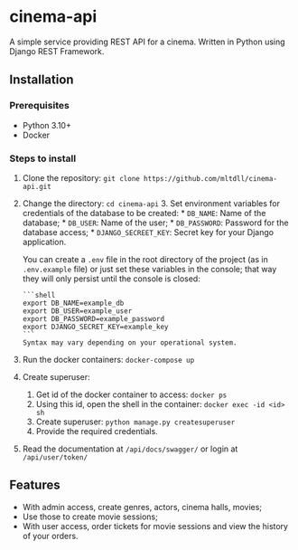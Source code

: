 # cinema-api

A simple service providing REST API for a cinema. Written in Python using
Django REST Framework.

## Installation
### Prerequisites
* Python 3.10+ 
* Docker

### Steps to install
1. Clone the repository: `git clone https://github.com/mltdll/cinema-api.git`
2. Change the directory: `cd cinema-api`
   3. Set environment variables for credentials of the database to be created:
       * `DB_NAME`: Name of the database;
       * `DB_USER`: Name of the user;
       * `DB_PASSWORD`: Password for the database access;
       * `DJANGO_SECREET_KEY`: Secret key for your Django application.

    You can create a `.env` file in the root directory of the project 
    (as in `.env.example` file) or just set these variables in the 
    console; that way they will only persist until the console is closed:
       
       ```shell
       export DB_NAME=example_db
       export DB_USER=example_user
       export DB_PASSWORD=example_password
       export DJANGO_SECRET_KEY=example_key
       ```
       Syntax may vary depending on your operational system.
4. Run the docker containers: `docker-compose up`
5. Create superuser: 
    1. Get id of the docker container to access: `docker ps`
    2. Using this id, open the shell in the container: `docker exec -id <id> sh`
    3. Create superuser: `python manage.py createsuperuser`
    4. Provide the required credentials.
6. Read the documentation at `/api/docs/swagger/` or login at `/api/user/token/`

## Features
* With admin access, create genres, actors, cinema halls, movies;
* Use those to create movie sessions;
* With user access, order tickets for movie sessions and view the history of your orders.
